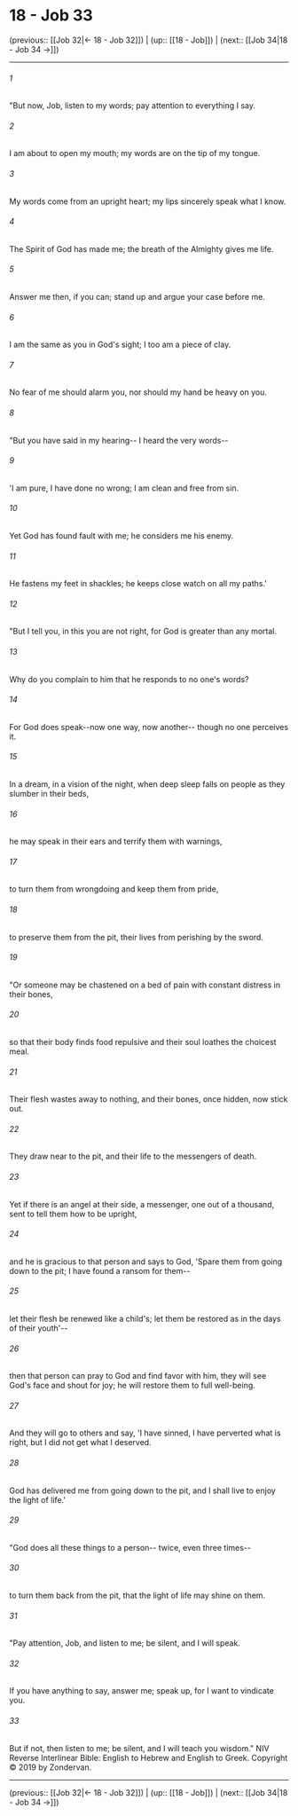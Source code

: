 # 18 - Job 33

(previous:: [[Job 32|← 18 - Job 32]]) | (up:: [[18 - Job]]) | (next:: [[Job 34|18 - Job 34 →]])

***


###### 1 
"But now, Job, listen to my words; pay attention to everything I say. 

###### 2 
I am about to open my mouth; my words are on the tip of my tongue. 

###### 3 
My words come from an upright heart; my lips sincerely speak what I know. 

###### 4 
The Spirit of God has made me; the breath of the Almighty gives me life. 

###### 5 
Answer me then, if you can; stand up and argue your case before me. 

###### 6 
I am the same as you in God's sight; I too am a piece of clay. 

###### 7 
No fear of me should alarm you, nor should my hand be heavy on you. 

###### 8 
"But you have said in my hearing-- I heard the very words-- 

###### 9 
'I am pure, I have done no wrong; I am clean and free from sin. 

###### 10 
Yet God has found fault with me; he considers me his enemy. 

###### 11 
He fastens my feet in shackles; he keeps close watch on all my paths.' 

###### 12 
"But I tell you, in this you are not right, for God is greater than any mortal. 

###### 13 
Why do you complain to him that he responds to no one's words? 

###### 14 
For God does speak--now one way, now another-- though no one perceives it. 

###### 15 
In a dream, in a vision of the night, when deep sleep falls on people as they slumber in their beds, 

###### 16 
he may speak in their ears and terrify them with warnings, 

###### 17 
to turn them from wrongdoing and keep them from pride, 

###### 18 
to preserve them from the pit, their lives from perishing by the sword. 

###### 19 
"Or someone may be chastened on a bed of pain with constant distress in their bones, 

###### 20 
so that their body finds food repulsive and their soul loathes the choicest meal. 

###### 21 
Their flesh wastes away to nothing, and their bones, once hidden, now stick out. 

###### 22 
They draw near to the pit, and their life to the messengers of death. 

###### 23 
Yet if there is an angel at their side, a messenger, one out of a thousand, sent to tell them how to be upright, 

###### 24 
and he is gracious to that person and says to God, 'Spare them from going down to the pit; I have found a ransom for them-- 

###### 25 
let their flesh be renewed like a child's; let them be restored as in the days of their youth'-- 

###### 26 
then that person can pray to God and find favor with him, they will see God's face and shout for joy; he will restore them to full well-being. 

###### 27 
And they will go to others and say, 'I have sinned, I have perverted what is right, but I did not get what I deserved. 

###### 28 
God has delivered me from going down to the pit, and I shall live to enjoy the light of life.' 

###### 29 
"God does all these things to a person-- twice, even three times-- 

###### 30 
to turn them back from the pit, that the light of life may shine on them. 

###### 31 
"Pay attention, Job, and listen to me; be silent, and I will speak. 

###### 32 
If you have anything to say, answer me; speak up, for I want to vindicate you. 

###### 33 
But if not, then listen to me; be silent, and I will teach you wisdom." NIV Reverse Interlinear Bible: English to Hebrew and English to Greek. Copyright © 2019 by Zondervan.

***

(previous:: [[Job 32|← 18 - Job 32]]) | (up:: [[18 - Job]]) | (next:: [[Job 34|18 - Job 34 →]])

